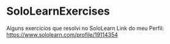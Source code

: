 # SoloLearnExercises

Alguns exercícios que resolvi no SoloLearn 
Link do meu Perfil: https://www.sololearn.com/profile/19114354

